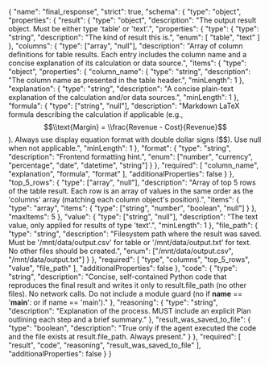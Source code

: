 {
  "name": "final_response",
  "strict": true,
  "schema": {
    "type": "object",
    "properties": {
      "result": {
        "type": "object",
        "description": "The output result object. Must be either type 'table' or 'text'.",
        "properties": {
          "type": {
            "type": "string",
            "description": "The kind of result this is.",
            "enum": [
              "table",
              "text"
            ]
          },
          "columns": {
            "type": ["array", "null"],
            "description": "Array of column definitions for table results. Each entry includes the column name and a concise explanation of its calculation or data source.",
            "items": {
              "type": "object",
              "properties": {
                "column_name": {
                  "type": "string",
                  "description": "The column name as presented in the table header.",
                  "minLength": 1
                },
                "explanation": {
                  "type": "string",
                  "description": "A concise plain-text explanation of the calculation and/or data sources.",
                  "minLength": 1
                },
                "formula": {
                  "type": ["string", "null"],
                  "description": "Markdown LaTeX formula describing the calculation if applicable (e.g., $$\\text{Margin} = \\frac{Revenue - Cost}{Revenue}$$). Always use display equation format with double dollar signs ($$). Use null when not applicable.",
                  "minLength": 1
                },
                "format": {
                  "type": "string",
                  "description": "Frontend formatting hint.",
                  "enum": ["number", "currency", "percentage", "date", "datetime", "string"]
                }
              },
              "required": [
                "column_name",
                "explanation",
                "formula",
                "format"
              ],
              "additionalProperties": false
            }
          },
          "top_5_rows": {
            "type": ["array", "null"],
            "description": "Array of top 5 rows of the table result. Each row is an array of values in the same order as the 'columns' array (matching each column object's position).",
            "items": {
              "type": "array",
              "items": {
                "type": ["string", "number", "boolean", "null"]
              }
            },
            "maxItems": 5
          },
          "value": {
            "type": ["string", "null"],
            "description": "The text value, only applied for results of type 'text'.",
            "minLength": 1
          },
          "file_path": {
            "type": "string",
            "description": "Filesystem path where the result was saved. Must be '/mnt/data/output.csv' for table or '/mnt/data/output.txt' for text. No other files should be created.",
            "enum": ["/mnt/data/output.csv", "/mnt/data/output.txt"]
          }
        },
        "required": [
          "type",
          "columns",
          "top_5_rows",
          "value",
          "file_path"
        ],
        "additionalProperties": false
      },
      "code": {
        "type": "string",
        "description": "Concise, self-contained Python code that reproduces the final result and writes it only to result.file_path (no other files). No network calls. Do not include a module guard (no if **name** == '**main**': or if name == 'main')."
      },
      "reasoning": {
        "type": "string",
        "description": "Explanation of the process. MUST include an explicit Plan outlining each step and a brief summary."
      },
      "result_was_saved_to_file": {
        "type": "boolean",
        "description": "True only if the agent executed the code and the file exists at result.file_path. Always present."
      }
    },
    "required": [
      "result",
      "code",
      "reasoning",
      "result_was_saved_to_file"
    ],
    "additionalProperties": false
  }
}